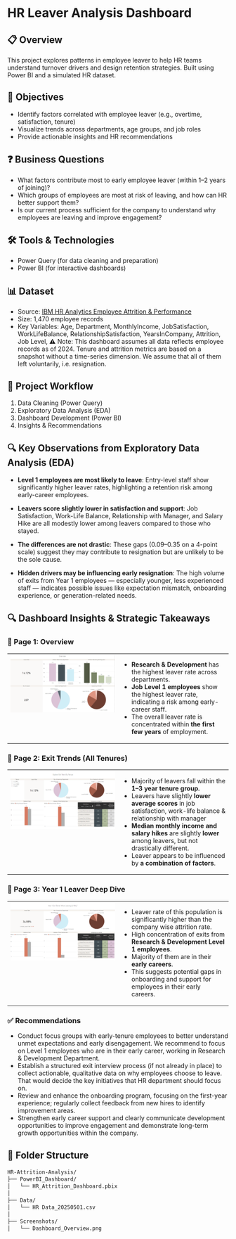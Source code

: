 # HR Leaver Analysis Dashboard

## 📋 Overview
This project explores patterns in employee leaver to help HR teams understand turnover drivers and design retention strategies. Built using Power BI and a simulated HR dataset.

## 🎯 Objectives
- Identify factors correlated with employee leaver (e.g., overtime, satisfaction, tenure)
- Visualize trends across departments, age groups, and job roles
- Provide actionable insights and HR recommendations

## ❓ Business Questions
- What factors contribute most to early employee leaver (within 1–2 years of joining)?
- Which groups of employees are most at risk of leaving, and how can HR better support them?
- Is our current process sufficient for the company to understand why employees are leaving and improve engagement?

## 🛠️ Tools & Technologies
- Power Query (for data cleaning and preparation)
- Power BI (for interactive dashboards)

## 📊 Dataset
- Source: [IBM HR Analytics Employee Attrition & Performance](https://www.kaggle.com/datasets/pavansubhasht/ibm-hr-analytics-attrition-dataset)
- Size: 1,470 employee records
- Key Variables: Age, Department, MonthlyIncome, JobSatisfaction, WorkLifeBalance, RelationshipSatisfaction, YearsInCompany, Attrition, Job Level, 
⚠ Note: This dashboard assumes all data reflects employee records as of 2024. Tenure and attrition metrics are based on a snapshot without a time-series dimension. We assume that all of them left voluntarily, i.e. resignation.

## 🚀 Project Workflow
1. Data Cleaning (Power Query)
2. Exploratory Data Analysis (EDA)
3. Dashboard Development (Power BI)
4. Insights & Recommendations

## 🔍 Key Observations from Exploratory Data Analysis (EDA)

- **Level 1 employees are most likely to leave**: Entry-level staff show significantly higher leaver rates, highlighting a retention risk among early-career employees.

- **Leavers score slightly lower in satisfaction and support**: Job Satisfaction, Work-Life Balance, Relationship with Manager, and Salary Hike are all modestly lower among leavers compared to those who stayed.

- **The differences are not drastic**: These gaps (0.09–0.35 on a 4-point scale) suggest they may contribute to resignation but are unlikely to be the sole cause.

- **Hidden drivers may be influencing early resignation**: The high volume of exits from Year 1 employees — especially younger, less experienced staff — indicates possible issues like expectation mismatch, onboarding experience, or generation-related needs.

## 🔍 Dashboard Insights & Strategic Takeaways

### 📌 Page 1: Overview
<table>
  <tr>
    <td style="width: 50%; vertical-align: top;">
      <img src="./Screenshots/Dashboard_Overview.PNG" width="100%">
    </td>
    <td style="width: 50%; vertical-align: top;">
      <ul>
        <li><strong>Research & Development</strong> has the highest leaver rate across departments.</li>
        <li><strong>Job Level 1 employees</strong> show the highest leaver rate, indicating a risk among early-career staff.</li>
        <li>The overall leaver rate is concentrated within <strong>the first few years</strong> of employment.</li>
      </ul>
    </td>
  </tr>
</table>

### 📌 Page 2: Exit Trends (All Tenures)
<table>
  <tr>
    <td style="width: 50%; vertical-align: top;">
      <img src="./Screenshots/Dashboard_ByTenure.PNG" width="100%">
    </td>
    <td style="width: 50%; vertical-align: top;">
      <ul>
        <li>Majority of leavers fall within the <strong>1–3 year tenure group.</strong></li>
        <li>Leavers have slightly <strong>lower average scores</strong> in job satisfaction, work-life balance & relationship with manager</li>
        <li><strong>Median monthly income and salary hikes</strong> are slightly <strong>lower</strong> among leavers, but not drastically different.</li>
        <li>Leaver appears to be influenced by <strong>a combination of factors</strong>.</li>
      </ul>
    </td>
  </tr>
</table>

### 📌 Page 3: Year 1 Leaver Deep Dive

<table>
  <tr>
    <td style="width: 50%; vertical-align: top;">
      <img src="./Screenshots/Dashboard_1Year.PNG" width="100%">
    </td>
    <td style="width: 50%; vertical-align: top;">
      <ul>
        <li>Leaver rate of this population is significantly higher than the company wise attrition rate.</li>
        <li>High concentration of exits from <strong>Research & Development Level 1 employees</strong>.</li>
        <li>Majority of them are in their <strong>early careers</strong>.</li>
        <li>This suggests potential gaps in onboarding and support for employees in their early careers.</li>
      </ul>
    </td>
  </tr>
</table>

### ✅ Recommendations
- Conduct focus groups with early-tenure employees to better understand unmet expectations and early disengagement. We recommend to focus on Level 1 employees who are in their early career, working in Research & Development Department.
- Establish a structured exit interview process (if not already in place) to collect actionable, qualitative data on why employees choose to leave. That would decide the key initiatives that HR department should focus on.
- Review and enhance the onboarding program, focusing on the first-year experience; regularly collect feedback from new hires to identify improvement areas.
- Strengthen early career support and clearly communicate development opportunities to improve engagement and demonstrate long-term growth opportunities within the company.
  
## 📁 Folder Structure
```
HR-Attrition-Analysis/
├── PowerBI_Dashboard/
│   └── HR_Attrition_Dashboard.pbix
│
├── Data/
│   └── HR Data_20250501.csv
│
├── Screenshots/
│   └── Dashboard_Overview.png
```
